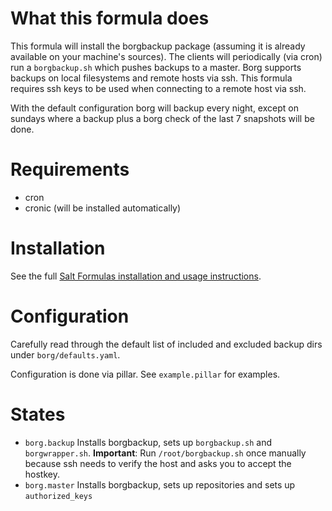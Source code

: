 # What this formula does

This formula will install the borgbackup package (assuming it is already
available on your machine's sources).
The clients will periodically (via cron) run a `borgbackup.sh` which pushes
backups to a master. Borg supports backups on local filesystems and remote hosts
via ssh. This formula requires ssh keys to be used when connecting to a remote
host via ssh.

With the default configuration borg will backup every night, except on sundays where a backup
plus a borg check of the last 7 snapshots will be done.

# Requirements

 - cron
 - cronic (will be installed automatically)

# Installation

See the full [Salt Formulas installation and usage instructions](http://docs.saltstack.com/en/latest/topics/development/conventions/formulas.html).

# Configuration

Carefully read through the default list of included and excluded backup dirs under
`borg/defaults.yaml`.

Configuration is done via pillar. See `example.pillar` for examples.

# States

  - `borg.backup` Installs borgbackup, sets up `borgbackup.sh` and
    `borgwrapper.sh`. **Important**: Run `/root/borgbackup.sh` once manually
    because ssh needs to verify the host and asks you to accept the hostkey.
  - `borg.master` Installs borgbackup, sets up repositories and sets up
    `authorized_keys`
